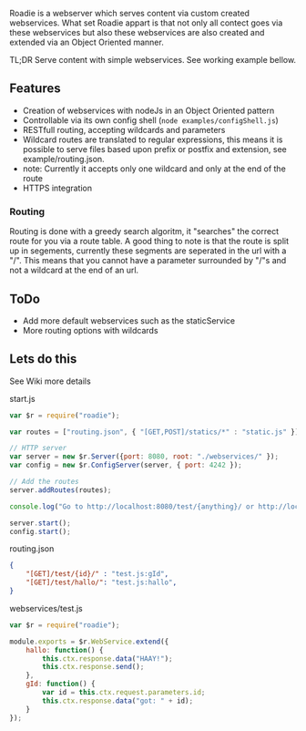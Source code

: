 Roadie is a webserver which serves content via custom created webservices.
What set Roadie appart is that not only all contect goes via these webservices but also these webservices are also created and extended via an Object Oriented manner.

TL;DR
Serve content with simple webservices. See working example bellow.

## Features
 - Creation of webservices with nodeJs in an Object Oriented pattern
 - Controllable via its own config shell (`node examples/configShell.js`)
 - RESTfull routing, accepting wildcards and parameters
  - Wildcard routes are translated to regular expressions, this means it is possible to serve files based upon prefix or postfix and extension, see example/routing.json. 
  - note: Currently it accepts only one wildcard and only at the end of the route
 - HTTPS integration

### Routing
Routing is done with a greedy search algoritm, it "searches" the correct route for you via a route
 table. A good thing to note is that the route is split up in segements, 
 currently these segments are seperated in the url with a "/". This means
 that you cannot have a parameter surrounded by "/"s and not a wildcard at the 
 end of an url.  


## ToDo
 - Add more default webservices such as the staticService
 - More routing options with wildcards

## Lets do this
See Wiki more details

start.js
```javascript
var $r = require("roadie");

var routes = ["routing.json", { "[GET,POST]/statics/*" : "static.js" }]

// HTTP server
var server = new $r.Server({port: 8080, root: "./webservices/" });
var config = new $r.ConfigServer(server, { port: 4242 });

// Add the routes
server.addRoutes(routes);

console.log("Go to http://localhost:8080/test/{anything}/ or http://localhost:8080/statics/test.html");

server.start();
config.start();
```
routing.json
```json
{
    "[GET]/test/{id}/" : "test.js:gId",
    "[GET]/test/hallo/": "test.js:hallo",
}
```
webservices/test.js
```javascript
var $r = require("roadie");

module.exports = $r.WebService.extend({
    hallo: function() { 
        this.ctx.response.data("HAAY!");
        this.ctx.response.send();
    },
    gId: function() {
        var id = this.ctx.request.parameters.id;
        this.ctx.response.data("got: " + id);
    }
});
```